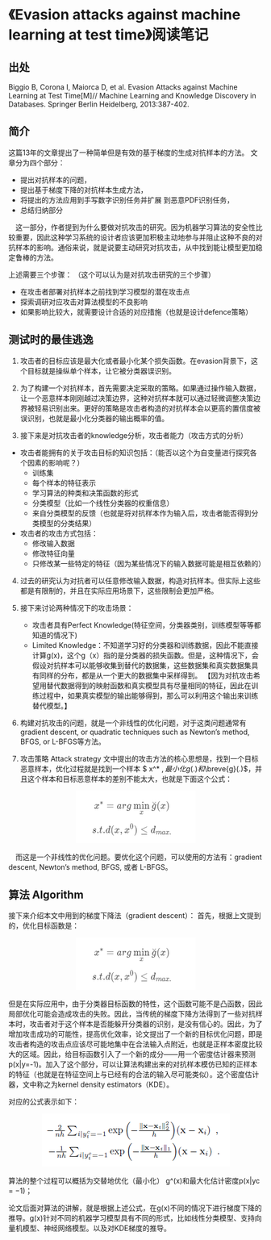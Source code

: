 

# 《Evasion attacks against machine learning at test time》阅读笔记


## 出处
Biggio B, Corona I, Maiorca D, et al. Evasion Attacks against Machine Learning at Test Time[M]// Machine Learning and Knowledge Discovery in Databases. Springer Berlin Heidelberg, 2013:387-402.

## 简介

这篇13年的文章提出了一种简单但是有效的基于梯度的生成对抗样本的方法。 
文章分为四个部分：

- 提出对抗样本的问题，
- 提出基于梯度下降的对抗样本生成方法，
- 将提出的方法应用到手写数字识别任务并扩展 到恶意PDF识别任务，
- 总结归纳部分

&emsp;这一部分，作者提到为什么要做对抗攻击的研究。因为机器学习算法的安全性比较重要，因此这种学习系统的设计者应该更加积极主动地参与并阻止这种不良的对抗样本的影响。通俗来说，就是说要主动研究对抗攻击，从中找到能让模型更加稳定鲁棒的方法。

上述需要三个步骤： 
（这个可以认为是对抗攻击研究的三个步骤） 
- 在攻击者部署对抗样本之前找到学习模型的潜在攻击点 
- 探索调研对应攻击对算法模型的不良影响 
- 如果影响比较大，就需要设计合适的对应措施（也就是设计defence策略）


## 测试时的最佳逃逸

1. 攻击者的目标应该是最大化或者最小化某个损失函数。在evasion背景下，这个目标就是操纵单个样本，让它被分类器误识别。

2. 为了构建一个对抗样本，首先需要决定采取的策略。如果通过操作输入数据，让一个恶意样本刚刚越过决策边界，这种对抗样本就可以通过轻微调整决策边界被轻易识别出来。更好的策略是攻击者构造的对抗样本会以更高的置信度被误识别，也就是最小化分类器的输出概率的值。

3. 接下来是对抗攻击者的knowledge分析，攻击者能力（攻击方式的分析）

- 攻击者能拥有的关于攻击目标的知识包括：（能否以这个为自变量进行探究各个因素的影响呢？） 
    - 训练集
    - 每个样本的特征表示
    - 学习算法的种类和决策函数的形式
    - 分类模型（比如一个线性分类器的权重信息）
    - 来自分类模型的反馈（也就是将对抗样本作为输入后，攻击者能否得到分类模型的分类结果）
- 攻击者的攻击方式包括： 
    - 修改输入数据
    - 修改特征向量
    - 只修改某一些特定的特征（因为某些情况下的输入数据可能是相互依赖的）
4. 过去的研究认为对抗者可以任意修改输入数据，构造对抗样本。但实际上这些都是有限制的，并且在实际应用场景下，这些限制会更加严格。

5. 接下来讨论两种情况下的攻击场景：

    - 攻击者具有Perfect Knowledge(特征空间，分类器类别，训练模型等等都知道的情况下)
    - Limited Knowledge：不知道学习好的分类器和训练数据，因此不能直接计算g(x)，这个g（x）指的是分类器的损失函数。但是，这种情况下，会假设对抗样本可以能够收集到替代的数据集，这些数据集和真实数据集具有同样的分布，都是从一个更大的数据集中采样得到。 
    【因为对抗攻击希望用替代数据得到的映射函数和真实模型具有尽量相同的特征，因此在训练过程中，如果真实模型的输出能够得到，那么可以利用这个输出来训练替代模型。】
6. 构建对抗攻击的问题，就是一个非线性的优化问题，对于这类问题通常有gradient descent, or quadratic techniques such as Newton’s method, BFGS, or L-BFGS等方法。
7. 攻击策略 Attack strategy
文中提出的攻击方法的核心思想是，找到一个目标恶意样本，优化过程就是找到一个样本 $ x^* $,最小化g(.) 和$\breve{g}(.)$，并且这个样本和目标恶意样本的差别不能太大，也就是下面这个公式：

<center>

![avatar](ea2.png)
</center>

&emsp;而这是一个非线性的优化问题。要优化这个问题，可以使用的方法有：gradient descent, Newton’s method, BFGS, 或者 L-BFGS。
## 算法 Algorithm
接下来介绍本文中用到的梯度下降法（gradient descent）： 
首先，根据上文提到的，优化目标函数是：

<center>

![avatar](ea2.png)
</center>

但是在实际应用中，由于分类器目标函数的特性，这个函数可能不是凸函数，因此局部优化可能会造成攻击的失败。因此，当传统的梯度下降方法得到了一些对抗样本时，攻击者对于这个样本是否能躲开分类器的识别，是没有信心的。因此，为了增加攻击成功的可能性，提高优化效率，论文提出了一个新的目标优化问题，即是攻击者构造的攻击点应该尽可能地集中在合法输入点附近，也就是正样本密度比较大的区域。因此，给目标函数引入了一个新的成分——用一个密度估计器来预测p(x|y=-1)。加入了这个部分，可以让算法构建出来的对抗样本模仿已知的正样本的特征（也就是在特征空间上与已经有的合法的输入尽可能类似）。这个密度估计器，文中称之为kernel density estimators（KDE）。

对应的公式表示如下： 
<center>

![avatar](ea1.png)
</center>


算法的整个过程可以概括为交替地优化（最小化） g^(x)和最大化估计密度p(x|yc = −1)；

论文后面对算法的讲解，就是根据上述公式，在g(x)不同的情况下进行梯度下降的推导。g(x)针对不同的机器学习模型具有不同的形式，比如线性分类模型、支持向量机模型、神经网络模型。以及对KDE梯度的推导。
